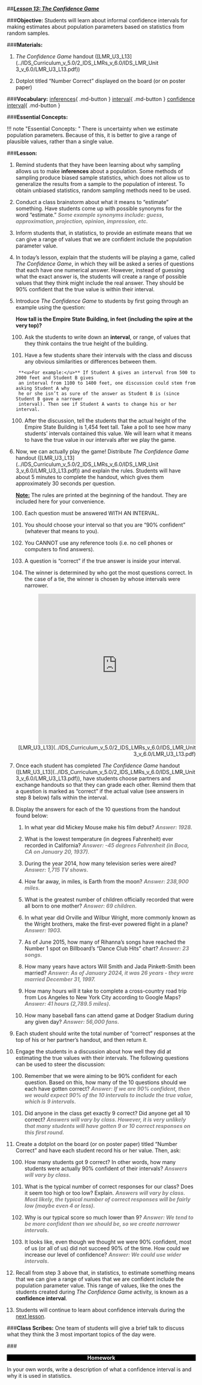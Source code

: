 ##***<u>Lesson 13: The Confidence Game</u>***

###**Objective:**
Students will learn about informal confidence intervals for making estimates about population parameters
based on statistics from random samples.

###**Materials:**
1. *The Confidence Game* handout ([LMR_U3_L13](../IDS_Curriculum_v_5.0/2_IDS_LMRs_v_6.0/IDS_LMR_Unit 3_v_6.0/LMR_U3_L13.pdf))

2. Dotplot titled “Number Correct” displayed on the board (or on poster paper)

###**Vocabulary:**
[inferences](../../vocabulary/unit3/#inferences "the process of drawing conclusions about an underlying population based on a sample or subset of the data"){ .md-button }
[interval](../../vocabulary/unit3/#interval "a data type which is measured along a scale, in which each point is placed at equal distance from one another"){ .md-button }
[confidence interval](../../vocabulary/unit3/#confidence-interval "an estimated range of values which is likely to include an unknown population parameter, the estimated range being calculated from a given set of sample data"){ .md-button }

###**Essential Concepts:**

!!! note "Essential Concepts: "
    There is uncertainty when we estimate population parameters. Because of this, it
    is better to give a range of plausible values, rather than a single value.

###**Lesson:**
1. Remind students that they have been learning about why sampling allows us to make **inferences**
about a population. Some methods of sampling produce biased sample statistics, which does not
allow us to generalize the results from a sample to the population of interest. To obtain unbiased
statistics, random sampling methods need to be used.

2. Conduct a class brainstorm about what it means to “estimate” something. Have students come up
with possible synonyms for the word “estimate.” <span style="color:grey">***Some example synonyms include: guess,
approximation, projection, opinion, impression, etc.***</span>

3. Inform students that, in statistics, to provide an estimate means that we can give a range of
values that we are confident include the population parameter value.

4. In today’s lesson, explain that the students will be playing a game, called *The Confidence Game*,
in which they will be asked a series of questions that each have one numerical answer. However,
instead of guessing what the exact answer is, the students will create a range of possible values
that they think might include the real answer. They should be 90% confident that the true value is
within their interval.

5. Introduce *The Confidence Game* to students by first going through an example using the
question:

    **How tall is the Empire State Building, in feet (including the spire at the very top)?**
    
    100. Ask the students to write down an **interval**, or range, of values that they think contains
    the true height of the building.

    100. Have a few students share their intervals with the class and discuss any obvious
    similarities or differences between them.

        **<u>For example:</u>** If Student A gives an interval from 500 to 2000 feet and Student B gives
        an interval from 1100 to 1400 feet, one discussion could stem from asking Student A why
        he or she isn’t as sure of the answer as Student B is (since Student B gave a narrower
        interval). Then see if Student A wants to change his or her interval.
        
    100. After the discussion, tell the students that the actual height of the Empire State Building is
    1,454 feet tall. Take a poll to see how many students’ intervals contained this value. We
    will learn what it means to have the true value in our intervals after we play the game.

6. Now, we can actually play the game! Distribute *The Confidence Game* handout ([LMR_U3_L13](../IDS_Curriculum_v_5.0/2_IDS_LMRs_v_6.0/IDS_LMR_Unit 3_v_6.0/LMR_U3_L13.pdf)) and
explain the rules. Students will have about 5 minutes to complete the handout, which gives them
approximately 30 seconds per question.

    **<u>Note:</u>** The rules are printed at the beginning of the handout. They are included here for your
    convenience.

    100. Each question must be answered WITH AN INTERVAL.

    100. You should choose your interval so that you are “90% confident” (whatever that means to
    you).

    100. You CANNOT use any reference tools (i.e. no cell phones or computers to find answers).

    100. A question is “correct” if the true answer is inside your interval.

    100. The winner is determined by who got the most questions correct. In the case of a tie, the
    winner is chosen by whose intervals were narrower.

    <div align="right"><iframe src="https://docs.google.com/viewerng/viewer?url=https://ids-curriculum.idsucla.org/IDS_Curriculum_v_5.0/2_IDS_LMRs_v_6.0/IDS_LMR_Unit 3_v_6.0/LMR_U3_L13.pdf&embedded=true" style=" width:420px;height:400px;" frameborder="0"></iframe><br>[LMR_U3_L13](../IDS_Curriculum_v_5.0/2_IDS_LMRs_v_6.0/IDS_LMR_Unit 3_v_6.0/LMR_U3_L13.pdf)</div>

7. Once each student has completed *The Confidence Game* handout ([LMR_U3_L13](../IDS_Curriculum_v_5.0/2_IDS_LMRs_v_6.0/IDS_LMR_Unit 3_v_6.0/LMR_U3_L13.pdf)), have students
choose partners and exchange handouts so that they can grade each other. Remind them that a
question is marked as “correct” if the actual value (see answers in step 8 below) falls within the interval.

8. Display the answers for each of the 10 questions from the handout found below:

    1) In what year did Mickey Mouse make his film debut? <span style="color:grey">***Answer: 1928.***</span>

    2) What is the lowest temperature (in degrees Fahrenheit) ever recorded in California? <span style="color:grey">***Answer: -45
    degrees Fahrenheit (in Boca, CA on January 20, 1937).***</span>

    3) During the year 2014, how many television series were aired? <span style="color:grey">***Answer: 1,715 TV shows.***</span>

    4) How far away, in miles, is Earth from the moon? <span style="color:grey">***Answer: 238,900 miles.***</span>

    5) What is the greatest number of children officially recorded that were all born to one
    mother? <span style="color:grey">***Answer: 69 children.***</span>

    6) In what year did Orville and Wilbur Wright, more commonly known as the Wright brothers,
    make the first-ever powered flight in a plane? <span style="color:grey">***Answer: 1903.***</span>

    7) As of June 2015, how many of Rihanna’s songs have reached the Number 1 spot on
    Billboard’s “Dance Club Hits” chart? <span style="color:grey">***Answer: 23 songs.***</span>

    8) How many years have actors Will Smith and Jada Pinkett-Smith been married? <span style="color:grey">***Answer: As of January 2024, it was 26 years - they were married December 31, 1997.***</span>

    9) How many hours will it take to complete a cross-country road trip from Los Angeles to
    New York City according to Google Maps? <span style="color:grey">***Answer: 41 hours (2,789.5 miles).***</span>
    
    10) How many baseball fans can attend game at Dodger Stadium during any given day?
    <span style="color:grey">***Answer: 56,000 fans.***</span>

9. Each student should write the total number of “correct” responses at the top of his or her partner’s
handout, and then return it.

10. Engage the students in a discussion about how well they did at estimating the true values with
their intervals. The following questions can be used to steer the discussion:

    100. Remember that we were aiming to be 90% confident for each question. Based on this,
    how many of the 10 questions should we each have gotten correct? <span style="color:grey">***Answer: If we are 90%
    confident, then we would expect 90% of the 10 intervals to include the true value,
    which is 9 intervals.***</span>

    100. Did anyone in the class get exactly 9 correct? Did anyone get all 10 correct? <span style="color:grey">***Answers
    will vary by class. However, it is very unlikely that many students will have gotten 9
    or 10 correct responses on this first round.***</span>

11. Create a dotplot on the board (or on poster paper) titled “Number Correct” and have each student
record his or her value. Then, ask:

    100. How many students got 9 correct? In other words, how many students were actually 90%
    confident of their intervals? <span style="color:grey">***Answers will vary by class.***</span>

    100. What is the typical number of correct responses for our class? Does it seem too high or
    too low? Explain. <span style="color:grey">***Answers will vary by class. Most likely, the typical number of
    correct responses will be fairly low (maybe even 4 or less).***</span>

    100. Why is our typical score so much lower than 9? <span style="color:grey">***Answer: We tend to be more confident than we
    should be, so we create narrower intervals.***</span>

    100. It looks like, even though we thought we were 90% confident, most of us (or all of us) did
    not succeed 90% of the time. How could we increase our level of confidence? <span style="color:grey">***Answer: We could
    use wider intervals.***</span>

12. Recall from step 3 above that, in statistics, to estimate something means that we can give a range of
values that we are confident include the population parameter value. This range of values, like
the ones the students created during *The Confidence Game* activity, is known as a **confidence
interval**.

13. Students will continue to learn about confidence intervals during the [next lesson](lesson14.md).

###**Class Scribes:**
One team of students will give a brief talk to discuss what they think the 3 most important topics of the
day were.

###<p style="background: black; color: white; text-align: center;">**Homework**</p>
In your own words, write a description of what a confidence interval is and why it is used in statistics.